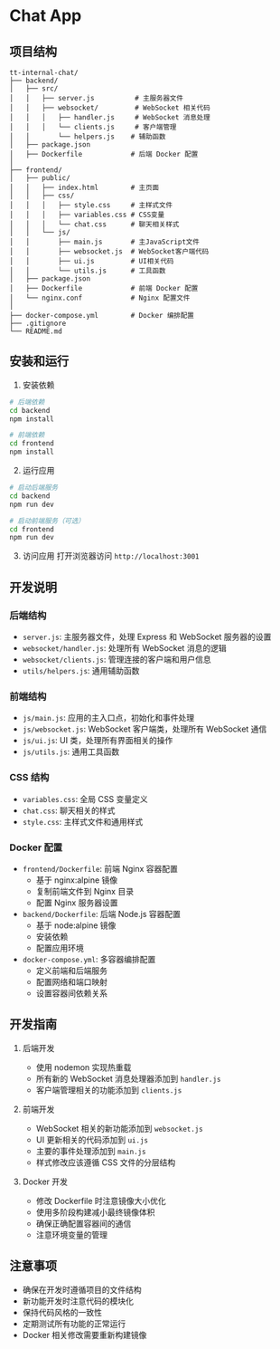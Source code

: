 # Chat App

## 项目结构

```
tt-internal-chat/
├── backend/
│   ├── src/
│   │   ├── server.js          # 主服务器文件
│   │   ├── websocket/         # WebSocket 相关代码
│   │   │   ├── handler.js     # WebSocket 消息处理
│   │   │   └── clients.js     # 客户端管理
│   │       └── helpers.js    # 辅助函数
│   ├── package.json
│   ├── Dockerfile            # 后端 Docker 配置
│
├── frontend/
│   ├── public/
│   │   ├── index.html        # 主页面
│   │   ├── css/
│   │   │   ├── style.css     # 主样式文件
│   │   │   ├── variables.css # CSS变量
│   │   │   └── chat.css      # 聊天相关样式
│   │   └── js/
│   │       ├── main.js       # 主JavaScript文件
│   │       ├── websocket.js  # WebSocket客户端代码
│   │       ├── ui.js         # UI相关代码
│   │       └── utils.js      # 工具函数
│   ├── package.json
│   ├── Dockerfile            # 前端 Docker 配置
│   └── nginx.conf            # Nginx 配置文件
│
├── docker-compose.yml        # Docker 编排配置
├── .gitignore
└── README.md
```

## 安装和运行

1. 安装依赖
```bash
# 后端依赖
cd backend
npm install

# 前端依赖
cd frontend
npm install
```

2. 运行应用
```bash
# 启动后端服务
cd backend
npm run dev

# 启动前端服务（可选）
cd frontend
npm run dev
```

3. 访问应用
打开浏览器访问 `http://localhost:3001`

## 开发说明

### 后端结构
- `server.js`: 主服务器文件，处理 Express 和 WebSocket 服务器的设置
- `websocket/handler.js`: 处理所有 WebSocket 消息的逻辑
- `websocket/clients.js`: 管理连接的客户端和用户信息
- `utils/helpers.js`: 通用辅助函数

### 前端结构
- `js/main.js`: 应用的主入口点，初始化和事件处理
- `js/websocket.js`: WebSocket 客户端类，处理所有 WebSocket 通信
- `js/ui.js`: UI 类，处理所有界面相关的操作
- `js/utils.js`: 通用工具函数

### CSS 结构
- `variables.css`: 全局 CSS 变量定义
- `chat.css`: 聊天相关的样式
- `style.css`: 主样式文件和通用样式

### Docker 配置
- `frontend/Dockerfile`: 前端 Nginx 容器配置
  - 基于 nginx:alpine 镜像
  - 复制前端文件到 Nginx 目录
  - 配置 Nginx 服务器设置
- `backend/Dockerfile`: 后端 Node.js 容器配置
  - 基于 node:alpine 镜像
  - 安装依赖
  - 配置应用环境
- `docker-compose.yml`: 多容器编排配置
  - 定义前端和后端服务
  - 配置网络和端口映射
  - 设置容器间依赖关系

## 开发指南

1. 后端开发
   - 使用 nodemon 实现热重载
   - 所有新的 WebSocket 消息处理器添加到 `handler.js`
   - 客户端管理相关的功能添加到 `clients.js`

2. 前端开发
   - WebSocket 相关的新功能添加到 `websocket.js`
   - UI 更新相关的代码添加到 `ui.js`
   - 主要的事件处理添加到 `main.js`
   - 样式修改应该遵循 CSS 文件的分层结构

3. Docker 开发
   - 修改 Dockerfile 时注意镜像大小优化
   - 使用多阶段构建减小最终镜像体积
   - 确保正确配置容器间的通信
   - 注意环境变量的管理

## 注意事项

- 确保在开发时遵循项目的文件结构
- 新功能开发时注意代码的模块化
- 保持代码风格的一致性
- 定期测试所有功能的正常运行
- Docker 相关修改需要重新构建镜像 
